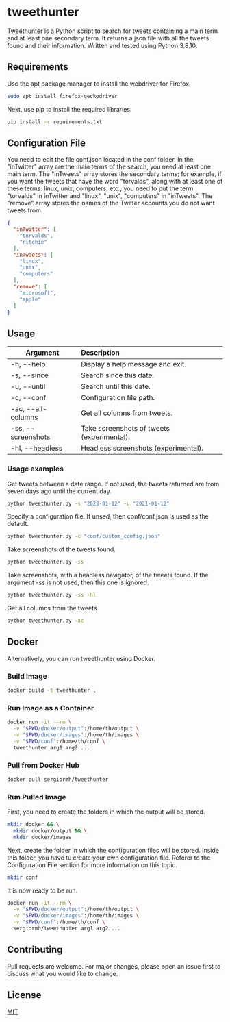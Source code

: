 # tweethunter
Tweethunter is a Python script to search for tweets containing a main term and at least one secondary term. It returns
a json file with all the tweets found and their information. Written and tested using Python 3.8.10.


## Requirements
Use the apt package manager to install the webdriver for Firefox.
```bash
sudo apt install firefox-geckodriver
```
Next, use pip to install the required libraries.
```bash
pip install -r requirements.txt
```


## Configuration File
You need to edit the file conf.json located in the conf folder. In the "inTwitter" array are the main terms of the 
search, you need at least one main term. The "inTweets" array stores the secondary terms; for example, if you want the 
tweets that have the word "torvalds", along with at least one of these terms: linux, unix, computers, etc., you 
need to put the term "torvalds" in inTwitter and "linux", "unix", "computers" in "inTweets". 
The "remove" array stores the names of the Twitter accounts you do not want tweets from.
```json
{
  "inTwitter": [
    "torvalds",
    "ritchie"
  ],
  "inTweets": [
    "linux",
    "unix",
    "computers"
  ],
  "remove": [
    "microsoft",
    "apple"
  ]
}
```


## Usage
| Argument        | Description |
| ------------- |:-------------|
| -h, --help | Display a help message and exit. |
| -s, --since | Search since this date. |
| -u, --until | Search until this date. |
| -c, --conf | Configuration file path. |
| -ac, --all-columns | Get all columns from tweets. |
| -ss, --screenshots | Take screenshots of tweets (experimental). |
| -hl, --headless | Headless screenshots (experimental). |

### Usage examples
Get tweets between a date range. If not used, the tweets returned are from seven days ago until the current day.
```bash
python tweethunter.py -s "2020-01-12" -u "2021-01-12"
```
Specify a configuration file. If unsed, then conf/conf.json is used as the default.
```bash
python tweethunter.py -c "conf/custom_config.json"
```
Take screenshots of the tweets found.
```bash
python tweethunter.py -ss
```
Take screenshots, with a headless navigator, of the tweets found. If the argument -ss is not used, 
then this one is ignored.
```bash
python tweethunter.py -ss -hl
```
Get all columns from the tweets.
```bash
python tweethunter.py -ac
```


## Docker
Alternatively, you can run tweethunter using Docker.

### Build Image
```bash
docker build -t tweethunter .
```

### Run Image as a Container
```bash
docker run -it --rm \
  -v "$PWD/docker/output":/home/th/output \
  -v "$PWD/docker/images":/home/th/images \
  -v "$PWD/conf":/home/th/conf \
  tweethunter arg1 arg2 ...
```

### Pull from Docker Hub
```bash
docker pull sergiormh/tweethunter
```

### Run Pulled Image
First, you need to create the folders in which the output will be stored.
```bash
mkdir docker && \
  mkdir docker/output && \
  mkdir docker/images
```
Next, create the folder in which the configuration files will be stored. Inside this folder, you have tu create your
own configuration file. Referer to the Configuration File section for more information on this topic.
```bash
mkdir conf
```
It is now ready to be run.
```bash
docker run -it --rm \
  -v "$PWD/docker/output":/home/th/output \
  -v "$PWD/docker/images":/home/th/images \
  -v "$PWD/conf":/home/th/conf \
  sergiormh/tweethunter arg1 arg2 ...
```


## Contributing
Pull requests are welcome. For major changes, please open an issue first to discuss what you would like to change.


## License
[MIT](https://choosealicense.com/licenses/mit/)